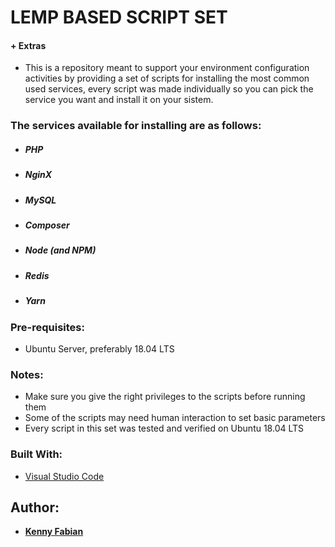# LEMP BASED SCRIPT SET
#### + Extras

+ This is a repository meant to support your environment configuration activities by providing a set of scripts for installing the most common used services, every script was made individually so you can pick the service you want and install it on your sistem.

### The services available for installing are as follows:
+ ##### PHP
+ ##### NginX
+ ##### MySQL
+ ##### Composer
+ ##### Node (and NPM)
+ ##### Redis
+ ##### Yarn

### Pre-requisites:

+ Ubuntu Server, preferably 18.04 LTS

### Notes:

+ Make sure you give the right privileges to the scripts before running them
+ Some of the scripts may need human interaction to set basic parameters
+ Every script in this set was tested and verified on Ubuntu 18.04 LTS

### Built With:

* [Visual Studio Code](https://code.visualstudio.com/)


## Author:

* **[Kenny Fabian](https://linkedin.com/in/kennyfabian)**
